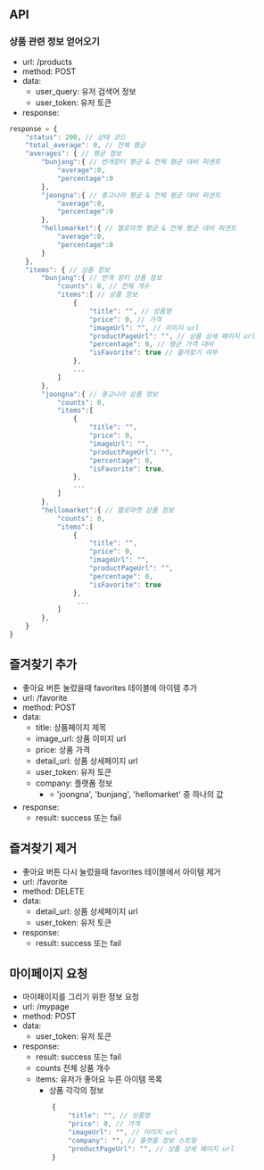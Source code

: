 ## API
### 상품 관련 정보 얻어오기 
- url: /products
- method: POST
- data: 
    - user_query: 유저 검색어 정보 
    - user_token: 유저 토큰
- response:
```Javascript
response = {
    "status": 200, // 상태 코드
    "total_average": 0, // 전체 평균
    "averages": { // 평균 정보 
        "bunjang":{ // 번개장터 평균 & 전체 평균 대비 퍼센트
            "average":0,
            "percentage":0
        },
        "joongna":{ // 중고나라 평균 & 전체 평균 대비 퍼센트
            "average":0,
            "percentage":0
        },
        "hellomarket":{ // 헬로마켓 평균 & 전체 평균 대비 퍼센트
            "average":0,
            "percentage":0
        }
    },
    "items": { // 상품 정보 
        "bunjang":{ // 번개 장터 상품 정보 
            "counts": 0, // 전체 개수 
            "items":[ // 상품 정보 
                {
                    "title": "", // 상품명
                    "price": 0, // 가격
                    "imageUrl": "", // 이미지 url
                    "productPageUrl": "", // 상품 상세 페이지 url 
                    "percentage": 0, // 평균 가격 대비 
                    "isFavorite": true // 즐겨찾기 여부 
                }, 
                ...
            ]
        },
        "joongna":{ // 중고나라 상품 정보 
            "counts": 0, 
            "items":[ 
                {
                    "title": "",
                    "price": 0,
                    "imageUrl": "",
                    "productPageUrl": "",
                    "percentage": 0,
                    "isFavorite": true,
                }, 
                ...
            ]
        },
        "hellomarket":{ // 헬로마켓 상품 정보 
            "counts": 0,
            "items":[
                {
                    "title": "",
                    "price": 0,
                    "imageUrl": "",
                    "productPageUrl": "",
                    "percentage": 0,
                    "isFavorite": true
                }, 
                 ...
            ]
        },
    }
}
``` 

## 즐겨찾기 추가 
- 좋아요 버튼 눌렀을때 favorites 테이블에 아이템 추가 
- url: /favorite
- method: POST
- data: 
    - title: 상품페이지 제목
    - image_url: 상품 이미지 url 
    - price: 상품 가격 
    - detail_url: 상품 상세페이지 url 
    - user_token: 유저 토큰
    - company: 플랫폼 정보
        - ⭐️ 'joongna', 'bunjang', 'hellomarket' 중 하나의 값
- response:
    - result: success 또는 fail

## 즐겨찾기 제거 
- 좋아요 버튼 다시 눌렀을때 favorites 테이블에서 아이템 제거 
- url: /favorite
- method: DELETE
- data: 
    - detail_url: 상품 상세페이지 url 
    - user_token: 유저 토큰
- response: 
    - result: success 또는 fail

## 마이페이지 요청 
- 마이페이지를 그리기 위한 정보 요청 
- url: /mypage
- method: POST
- data: 
    - user_token: 유저 토큰 
- response:
    - result: success 또는 fail
    - counts 전체 상품 개수 
    - items: 유저가 좋아요 누른 아이템 목록 
        - 상품 각각의 정보 
        ```javascript
            {
                "title": "", // 상품명
                "price": 0, // 가격
                "imageUrl": "", // 이미지 url
                "company": "", // 플랫폼 정보 스트링
                "productPageUrl": "", // 상품 상세 페이지 url 
            } 
        ```
